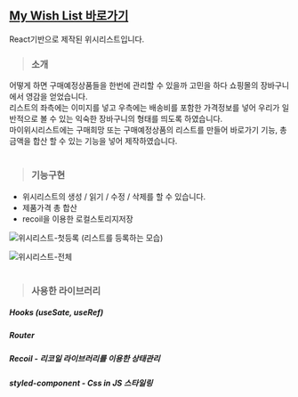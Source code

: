 ## [My Wish List 바로가기](https://yoonzet.github.io/mywishlist/)
React기반으로 제작된 위시리스트입니다.

> ### 소개
어떻게 하면 구매예정상품들을 한번에 관리할 수 있을까 고민을 하다 쇼핑몰의 장바구니에서 영감을 얻었습니다.  
리스트의 좌측에는 이미지를 넣고 우측에는 배송비를 포함한 가격정보를 넣어 우리가 일반적으로 볼 수 있는 익숙한 장바구니의 형태를 띄도록 하였습니다.  
마이위시리스트에는 구매희망 또는 구매예정상품의 리스트를 만들어 바로가기 기능, 총 금액을 합산 할 수 있는 기능을 넣어 제작하였습니다.   

# 

> ### 기능구현
- 위시리스트의 생성 / 읽기 / 수정 / 삭제를 할 수 있습니다.
- 제품가격 총 합산 
- recoil을 이용한 로컬스토리지저장

![위시리스트-첫등록](https://user-images.githubusercontent.com/90804990/170905270-c4a525a5-300b-4635-aac7-060907fc32dc.gif)
(리스트를 등록하는 모습)
  
![위시리스트-전체](https://user-images.githubusercontent.com/90804990/170905776-2fd11a07-b02b-4956-b4c8-cf0e03a570a5.gif)

#


> ### 사용한 라이브러리

##### Hooks (useSate, useRef)

##### Router

##### Recoil - 리코일 라이브러리를 이용한 상태관리

##### styled-component - Css in JS 스타일링



